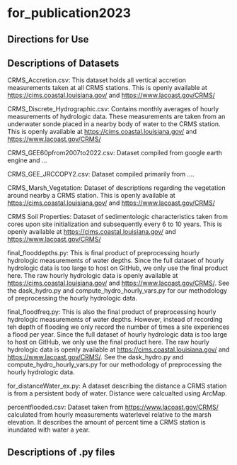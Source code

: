 # for_publication2023

## Directions for Use



## Descriptions of Datasets

CRMS_Accretion.csv: This dataset holds all vertical accretion measurements taken at all CRMS stations. This is openly available at https://cims.coastal.louisiana.gov/ and https://www.lacoast.gov/CRMS/

CRMS_Discrete_Hydrographic.csv: Contains monthly averages of hourly measurements of hydrologic data. These measurements are taken from an underwater sonde placed in a nearby body of water to the CRMS station. This is openly available at https://cims.coastal.louisiana.gov/ and https://www.lacoast.gov/CRMS/

CRMS_GEE60pfrom2007to2022.csv: Dataset compiled from google earth engine and ...

CRMS_GEE_JRCCOPY2.csv: Dataset compiled primarily from ....

CRMS_Marsh_Vegetation: Dataset of descriptions regarding the vegetation around nearby a CRMS station. This is openly available at https://cims.coastal.louisiana.gov/ and https://www.lacoast.gov/CRMS/

CRMS Soil Properties: Dataset of sedimentologic characteristics taken from cores upon site initialization and subsequently every 6 to 10 years. This is openly available at https://cims.coastal.louisiana.gov/ and https://www.lacoast.gov/CRMS/

final_flooddepths.py: This is final product of preprocessing hourly hydrologic measurements of water depths. Since the full dataset of hourly hydrologic data is too large to host on GitHub, we only use the final product here. The raw hourly hydrologic data is openly available at https://cims.coastal.louisiana.gov/ and https://www.lacoast.gov/CRMS/. See the dask_hydro.py and compute_hydro_hourly_vars.py for our methodology of preprocessing the hourly hydrologic data.

final_floodfreq.py: This is also the final product of preprocessing hourly hydrologic measurements of water depths. However, instead of recording teh depth of flooding we only record the number of times a site experiences a flood per year. Since the full dataset of hourly hydrologic data is too large to host on GitHub, we only use the final product here. The raw hourly hydrologic data is openly available at https://cims.coastal.louisiana.gov/ and https://www.lacoast.gov/CRMS/. See the dask_hydro.py and compute_hydro_hourly_vars.py for our methodology of preprocessing the hourly hydrologic data.

for_distanceWater_ex.py: A dataset describing the distance a CRMS station is from a persistent body of water. Distance were calcualted using ArcMap.

percentflooded.csv: Dataset taken from https://www.lacoast.gov/CRMS/ calculated from hourly measurements waterlevel relative to the marsh elevation. It describes the amount of percent time a CRMS station is inundated with water a year.  

## Descriptions of .py files

